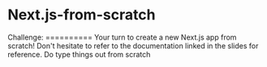 # Next.js-from-scratch
Challenge: ========== Your turn to create a new Next.js app from scratch! Don't hesitate to refer to the documentation linked in the slides for reference. Do type things out from scratch
